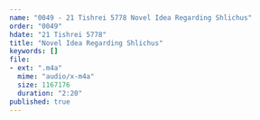 ```yaml
---
name: "0049 - 21 Tishrei 5778 Novel Idea Regarding Shlichus"
order: "0049"
hdate: "21 Tishrei 5778"
title: "Novel Idea Regarding Shlichus"
keywords: []
file:
- ext: ".m4a"
  mime: "audio/x-m4a"
  size: 1167176
  duration: "2:20"
published: true
---
```


